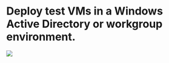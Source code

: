 # Deploy test VMs in a Windows Active Directory or workgroup environment.

<a href="https://portal.azure.com/#create/Microsoft.Template/uri/https%3A%2F%2Fraw.githubusercontent.com%2Ftimblewitt%2FTimCo%2Fmaster%2FBuild-AD-Domain%2Fazuredeploy.json" target="_blank">
    <img src="http://azuredeploy.net/deploybutton.png"/>
</a>
